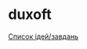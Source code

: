 # duxoft
<a href="https://docs.google.com/spreadsheets/d/1VVjhHJzeoBMlZGN5imdoJ_GYZPw_QJK8Kf9d5z8-UR0/edit#gid=446896019">Список ідей/завдань</a>

